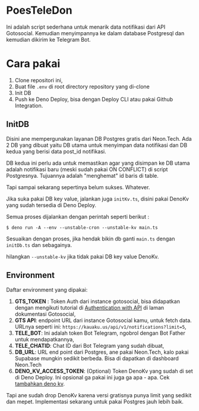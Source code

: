 # PoesTeleDon

Ini adalah script sederhana untuk menarik data notifikasi dari API Gotosocial. Kemudian menyimpannya ke dalam database Postgresql dan kemudian dikirim ke Telegram Bot.

# Cara pakai
1. Clone repositori ini,
2. Buat file `.env` di root directory repository yang di-clone
3. Init DB
4. Push ke Deno Deploy, bisa dengan Deploy CLI atau pakai Github Integration.

## InitDB
Disini ane mempergunakan layanan DB Postgres gratis dari Neon.Tech. Ada 2 DB yang dibuat yaitu DB utama untuk menyimpan data notifikasi dan DB kedua yang berisi data post_id notifikasi.

DB kedua ini perlu ada untuk memastikan agar yang disimpan ke DB utama adalah notifikasi baru (meski sudah pakai ON CONFLICT) di script Postgresnya. Tujuannya adalah "menghemat" id baris di table.

Tapi sampai sekarang sepertinya belum sukses. Whatever.

Jika suka pakai DB key value, jalankan juga `initKv.ts`, disini pakai DenoKv yang sudah tersedia di Deno Deploy.

Semua proses dijalankan dengan perintah seperti berikut :
```shell
$ deno run -A --env --unstable-cron --unstable-kv main.ts
```
Sesuaikan dengan proses, jika hendak bikin db ganti `main.ts` dengan `initDb.ts` dan sebagainya.

hilangkan `--unstable-kv` jika tidak pakai DB key value DenoKv.


## Environment
Daftar environment yang dipakai:
1. **GTS_TOKEN** : Token Auth dari instance gotosocial, bisa didapatkan dengan mengikuti tutorial di [Authentication with API](https://docs.gotosocial.org/en/latest/api/authentication/) di laman dokumentasi Gotosocial,
2. **GTS API**: endpoint URL dari instance Gotosocial kamu, untuk fetch data. URLnya seperti ini: `https://kauaku.us/api/v1/notifications?limit=5`,
3. **TELE_BOT**: Ini adalah token Bot Telegram, ngobrol dengan Bot Father untuk mendapatkannya,
4. **TELE_CHATID**: Chat ID dari Bot Telegram yang sudah dibuat,
5. **DB_URL**: URL end point dari Postgres, ane pakai Neon.Tech, kalo pakai Supabase mungkin sedikit berbeda. Bisa di dapatkan di dashboard Neon.Tech
6. **DENO_KV_ACCESS_TOKEN**: (Optional) Token DenoKv yang sudah di set di Deno Deploy. Ini opsional ga pakai ini juga ga apa - apa. Cek [tambahkan deno kv](https://github.com/kuspoes/poestldon/commit/17ba36ebcfd968fde7d2b28e2ab79c38e5278388).

Tapi ane sudah drop DenoKv karena versi gratisnya punya limit yang sedikit dan mepet. Implementasi sekarang untuk pakai Postgres jauh lebih baik.
